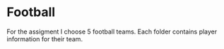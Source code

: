 # Football
For the assigment I choose 5 football teams. Each folder contains player information for their team.
